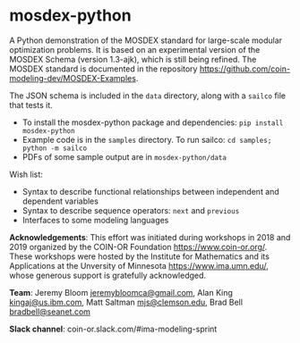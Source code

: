 # mosdex-python

A Python demonstration of the MOSDEX standard for large-scale modular optimization problems.  It is based on an experimental version of the MOSDEX Schema (version 1.3-ajk), which is still being refined.  The MOSDEX standard is documented in the repository https://github.com/coin-modeling-dev/MOSDEX-Examples.

The JSON schema is included in the `data` directory, along with a `sailco` file that tests it.
* To install the mosdex-python package and dependencies: `pip install mosdex-python`
* Example code is in the `samples` directory. To run sailco: `cd samples; python -m sailco`
* PDFs of some sample output are in `mosdex-python/data`

Wish list:
* Syntax to describe functional relationships between independent and dependent variables
* Syntax to describe sequence operators: `next` and `previous`
* Interfaces to some modeling languages

**Acknowledgements**: This effort was initiated during workshops in 2018 and 2019 organized by the COIN-OR Foundation https://www.coin-or.org/.  These workshops were hosted by the Institute for Mathematics and its Applications at the Unversity of Minnesota https://www.ima.umn.edu/, whose generous support is gratefully acknowledged.  

**Team**: Jeremy Bloom <jeremybloomca@gmail.com>, Alan King <kingaj@us.ibm.com>, Matt Saltman <mjs@clemson.edu>, Brad Bell <bradbell@seanet.com>

**Slack channel**: coin-or.slack.com/#ima-modeling-sprint
